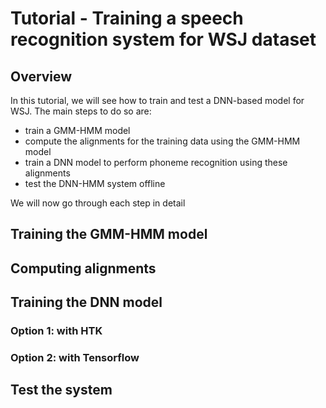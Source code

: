 # Tutorial - Training a speech recognition system for WSJ dataset

## Overview

In this tutorial, we will see how to train and test a DNN-based model for WSJ.
The main steps to do so are:
* train a GMM-HMM model
* compute the alignments for the training data using the GMM-HMM model
* train a DNN model to perform phoneme recognition using these alignments
* test the DNN-HMM system offline


We will now go through each step in detail

## Training the GMM-HMM model

## Computing alignments

## Training the DNN model

### Option 1: with HTK

### Option 2: with Tensorflow

## Test the system
